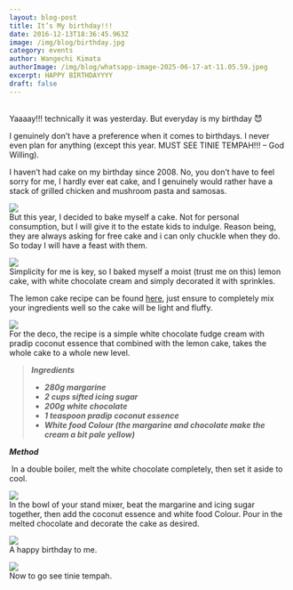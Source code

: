 ```yaml
---
layout: blog-post
title: It’s My birthday!!!
date: 2016-12-13T18:36:45.963Z
image: /img/blog/birthday.jpg
category: events
author: Wangechi Kimata
authorImage: /img/blog/whatsapp-image-2025-06-17-at-11.05.59.jpeg
excerpt: HAPPY BIRTHDAYYYY
draft: false
---
```

\
Yaaaay!!! technically it was yesterday. But everyday is my birthday 😈

I genuinely don’t have a preference when it comes to birthdays. I never even plan for anything (except this year. MUST SEE TINIE TEMPAH!!! – God Willing).

I haven’t had cake on my birthday since 2008. No, you don’t have to feel sorry for me, I hardly ever eat cake, and I genuinely would rather have a stack of grilled chicken and mushroom pasta and samosas.

[![](https://pastrypleasures.wordpress.com/wp-content/uploads/2016/12/img_8778.jpg?w=750)](https://pastrypleasures.wordpress.com/wp-content/uploads/2016/12/img_8778.jpg)\
But this year, I decided to bake myself a cake. Not for personal consumption, but I will give it to the estate kids to indulge. Reason being, they are always asking for free cake and i can only chuckle when they do. So today I will have a feast with them.

[![](https://pastrypleasures.wordpress.com/wp-content/uploads/2016/12/img_8779.jpg?w=750)](https://pastrypleasures.wordpress.com/wp-content/uploads/2016/12/img_8779.jpg)\
Simplicity for me is key, so I baked myself a moist (trust me on this) lemon cake, with white chocolate cream and simply decorated it with sprinkles.

The lemon cake recipe can be found [here](https://pastrypleasures.wordpress.com/2016/07/03/lemon-cake/), just ensure to completely mix your ingredients well so the cake will be light and fluffy.

[![](https://pastrypleasures.wordpress.com/wp-content/uploads/2016/12/img_8782.jpg?w=750)](https://pastrypleasures.wordpress.com/wp-content/uploads/2016/12/img_8782.jpg)\
For the deco, the recipe is a simple white chocolate fudge cream with pradip coconut essence that combined with the lemon cake, takes the whole cake to a whole new level.

> ***Ingredients*** 
>
> * ***280g margarine***
> * ***2 cups sifted icing sugar*** 
> * ***200g white chocolate*** 
> * ***1 teaspoon pradip coconut essence***
> * ***White food Colour (the margarine and chocolate make the cream a bit pale yellow)***

***Method***

 In a double boiler, melt the white chocolate completely, then set it aside to cool. 

[![](https://pastrypleasures.wordpress.com/wp-content/uploads/2016/12/img_8785.jpg?w=750)](https://pastrypleasures.wordpress.com/wp-content/uploads/2016/12/img_8785.jpg)\
In the bowl of your stand mixer, beat the margarine and icing sugar together, then add the coconut essence and white food Colour. Pour in the melted chocolate and decorate the cake as desired. 

[![](https://pastrypleasures.wordpress.com/wp-content/uploads/2016/12/img_8787.jpg?w=750)](https://pastrypleasures.wordpress.com/wp-content/uploads/2016/12/img_8787.jpg)\
A happy birthday to me. 

[![](https://pastrypleasures.wordpress.com/wp-content/uploads/2016/12/img_8788.jpg?w=750)](https://pastrypleasures.wordpress.com/wp-content/uploads/2016/12/img_8788.jpg)\
Now to go see tinie tempah.